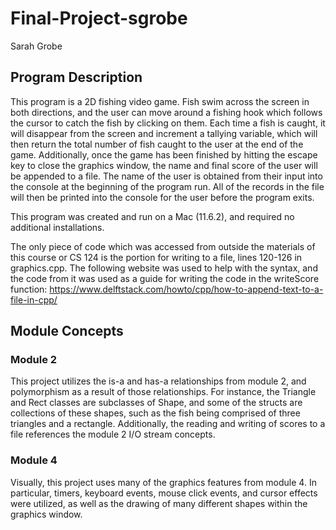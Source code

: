 # Final-Project-sgrobe
Sarah Grobe

## Program Description
This program is a 2D fishing video game. Fish swim across the screen in both directions, and the user can move around a fishing hook which follows the cursor to catch the fish by clicking on them. Each time a fish is caught, it will disappear from the screen and increment a tallying variable, which will then return the total number of fish caught to the user at the end of the game. Additionally, once the game has been finished by hitting the escape key to close the graphics window, the name and final score of the user will be appended to a file. The name of the user is obtained from their input into the console at the beginning of the program run. All of the records in the file will then be printed into the console for the user before the program exits.

This program was created and run on a Mac (11.6.2), and required no additional installations.

The only piece of code which was accessed from outside the materials of this course or CS 124 is the portion for writing to a file, lines 120-126 in graphics.cpp. The following website was used to help with the syntax, and the code from it was used as a guide for writing the code in the writeScore function:
https://www.delftstack.com/howto/cpp/how-to-append-text-to-a-file-in-cpp/

## Module Concepts

### Module 2
This project utilizes the is-a and has-a relationships from module 2, and polymorphism as a result of those relationships. For instance, the Triangle and Rect classes are subclasses of Shape, and some of the structs are collections of these shapes, such as the fish being comprised of three triangles and a rectangle. Additionally, the reading and writing of scores to a file references the module 2 I/O stream concepts.


### Module 4
Visually, this project uses many of the graphics features from module 4. In particular, timers, keyboard events, mouse click events, and cursor effects were utilized, as well as the drawing of many different shapes within the graphics window.
